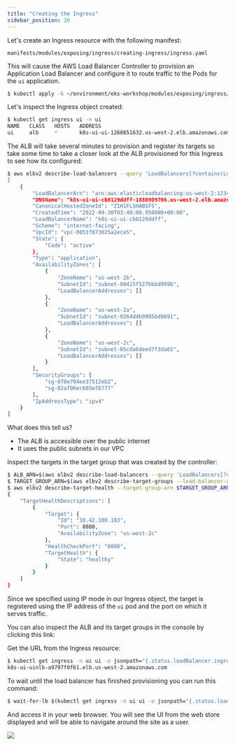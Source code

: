 ```yaml
---
title: "Creating the Ingress"
sidebar_position: 20
---
```


Let's create an Ingress resource with the following manifest:

```file
manifests/modules/exposing/ingress/creating-ingress/ingress.yaml
```

This will cause the AWS Load Balancer Controller to provision an Application Load Balancer and configure it to route traffic to the Pods for the `ui` application.

```bash timeout=180 hook=add-ingress hookTimeout=430
$ kubectl apply -k ~/environment/eks-workshop/modules/exposing/ingress/creating-ingress
```

Let's inspect the Ingress object created:

```bash
$ kubectl get ingress ui -n ui
NAME   CLASS   HOSTS   ADDRESS                                            PORTS   AGE
ui     alb     *       k8s-ui-ui-1268651632.us-west-2.elb.amazonaws.com   80      15s
```

The ALB will take several minutes to provision and register its targets so take some time to take a closer look at the ALB provisioned for this Ingress to see how its configured:

```bash
$ aws elbv2 describe-load-balancers --query 'LoadBalancers[?contains(LoadBalancerName, `k8s-ui-ui`) == `true`]'
[
    {
        "LoadBalancerArn": "arn:aws:elasticloadbalancing:us-west-2:1234567890:loadbalancer/app/k8s-ui-ui-cb8129ddff/f62a7bc03db28e7c",
        "DNSName": "k8s-ui-ui-cb8129ddff-1888909706.us-west-2.elb.amazonaws.com",
        "CanonicalHostedZoneId": "Z1H1FL5HABSF5",
        "CreatedTime": "2022-09-30T03:40:00.950000+00:00",
        "LoadBalancerName": "k8s-ui-ui-cb8129ddff",
        "Scheme": "internet-facing",
        "VpcId": "vpc-0851f873025a2ece5",
        "State": {
            "Code": "active"
        },
        "Type": "application",
        "AvailabilityZones": [
            {
                "ZoneName": "us-west-2b",
                "SubnetId": "subnet-00415f527bbbd999b",
                "LoadBalancerAddresses": []
            },
            {
                "ZoneName": "us-west-2a",
                "SubnetId": "subnet-0264d4b9985bd8691",
                "LoadBalancerAddresses": []
            },
            {
                "ZoneName": "us-west-2c",
                "SubnetId": "subnet-05cda6deed7f3da65",
                "LoadBalancerAddresses": []
            }
        ],
        "SecurityGroups": [
            "sg-0f8e704ee37512eb2",
            "sg-02af06ec605ef8777"
        ],
        "IpAddressType": "ipv4"
    }
]
```

What does this tell us?

- The ALB is accessible over the public internet
- It uses the public subnets in our VPC

Inspect the targets in the target group that was created by the controller:

```bash
$ ALB_ARN=$(aws elbv2 describe-load-balancers --query 'LoadBalancers[?contains(LoadBalancerName, `k8s-ui-ui`) == `true`].LoadBalancerArn' | jq -r '.[0]')
$ TARGET_GROUP_ARN=$(aws elbv2 describe-target-groups --load-balancer-arn $ALB_ARN | jq -r '.TargetGroups[0].TargetGroupArn')
$ aws elbv2 describe-target-health --target-group-arn $TARGET_GROUP_ARN
{
    "TargetHealthDescriptions": [
        {
            "Target": {
                "Id": "10.42.180.183",
                "Port": 8080,
                "AvailabilityZone": "us-west-2c"
            },
            "HealthCheckPort": "8080",
            "TargetHealth": {
                "State": "healthy"
            }
        }
    ]
}
```

Since we specified using IP mode in our Ingress object, the target is registered using the IP address of the `ui` pod and the port on which it serves traffic.

You can also inspect the ALB and its target groups in the console by clicking this link:

<ConsoleButton url="https://console.aws.amazon.com/ec2/home#LoadBalancers:tag:ingress.k8s.aws/stack=ui/ui;sort=loadBalancerName" service="ec2" label="Open EC2 console"/>

Get the URL from the Ingress resource:

```bash
$ kubectl get ingress -n ui ui -o jsonpath="{.status.loadBalancer.ingress[*].hostname}{'\n'}"
k8s-ui-uinlb-a9797f0f61.elb.us-west-2.amazonaws.com
```

To wait until the load balancer has finished provisioning you can run this command:

```bash
$ wait-for-lb $(kubectl get ingress -n ui ui -o jsonpath="{.status.loadBalancer.ingress[*].hostname}{'\n'}")
```

And access it in your web browser. You will see the UI from the web store displayed and will be able to navigate around the site as a user.

<Browser url="http://k8s-ui-ui-a9797f0f61.elb.us-west-2.amazonaws.com">
<img src={require('@site/static/img/sample-app-screens/home.webp').default}/>
</Browser>
